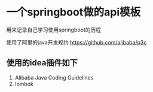 # 一个springboot做的api模板
用来记录自己学习使用springboot的历程

使用了阿里的java开发规约 https://github.com/alibaba/p3c

## 使用的idea插件如下
1. Alibaba Java Coding Guidelines
2. lombok